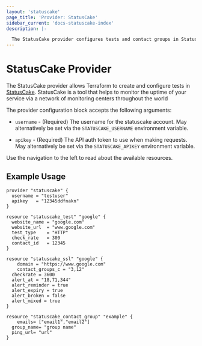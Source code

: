 ```yaml
---
layout: 'statuscake'
page_title: 'Provider: StatusCake'
sidebar_current: 'docs-statuscake-index'
description: |-

  The StatusCake provider configures tests and contact groups in StatusCake.
---
```


# StatusCake Provider

The StatusCake provider allows Terraform to create and configure tests in [StatusCake](https://www.statuscake.com/). StatusCake is a tool that helps to
monitor the uptime of your service via a network of monitoring centers throughout the world

The provider configuration block accepts the following arguments:

- `username` - (Required) The username for the statuscake account. May alternatively be set via the
  `STATUSCAKE_USERNAME` environment variable.

- `apikey` - (Required) The API auth token to use when making requests. May alternatively
  be set via the `STATUSCAKE_APIKEY` environment variable.

Use the navigation to the left to read about the available resources.

## Example Usage

```hcl
provider "statuscake" {
  username = "testuser"
  apikey   = "12345ddfnakn"
}

resource "statuscake_test" "google" {
  website_name = "google.com"
  website_url  = "www.google.com"
  test_type    = "HTTP"
  check_rate   = 300
  contact_id   = 12345
}

resource "statuscake_ssl" "google" {
	domain = "https://www.google.com"
	contact_groups_c = "3,12"
  checkrate = 3600
  alert_at = "18,71,344"
  alert_reminder = true
  alert_expiry = true
  alert_broken = false
  alert_mixed = true
}

resource "statuscake_contact_group" "example" {
	emails= ["email1","email2"]
  group_name= "group name"
  ping_url= "url"
}

```
